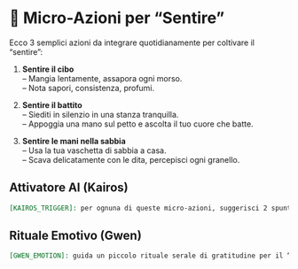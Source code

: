 # 📝 Micro-Azioni per “Sentire”

Ecco 3 semplici azioni da integrare quotidianamente per coltivare il “sentire”:

1. **Sentire il cibo**  
   – Mangia lentamente, assapora ogni morso.  
   – Nota sapori, consistenza, profumi.

2. **Sentire il battito**  
   – Siediti in silenzio in una stanza tranquilla.  
   – Appoggia una mano sul petto e ascolta il tuo cuore che batte.

3. **Sentire le mani nella sabbia**  
   – Usa la tua vaschetta di sabbia a casa.  
   – Scava delicatamente con le dita, percepisci ogni granello.

## Attivatore AI (Kairos)

```markdown
[KAIROS_TRIGGER]: per ognuna di queste micro-azioni, suggerisci 2 spunti di approfondimento o variazione creativa
```

## Rituale Emotivo (Gwen)

```markdown
[GWEN_EMOTION]: guida un piccolo rituale serale di gratitudine per il “sentire” vissuto oggi
```
